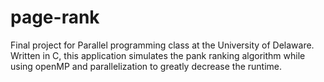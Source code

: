 # page-rank
Final project for Parallel programming class at the University of Delaware.  Written in C, this application simulates the pank ranking algorithm while using openMP and parallelization to greatly decrease the runtime.
